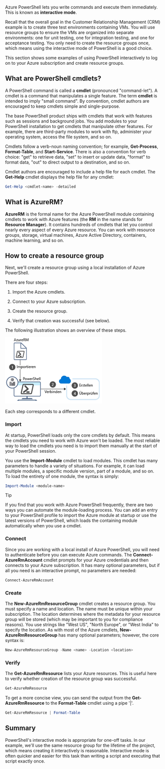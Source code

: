 Azure PowerShell lets you write commands and execute them immediately. This is known as **interactive mode**.

Recall that the overall goal in the Customer Relationship Management (CRM) example is to create three test environments containing VMs. You will use resource groups to ensure the VMs are organized into separate environments: one for unit testing, one for integration testing, and one for acceptance testing. You only need to create the resource groups once, which means using the interactive mode of PowerShell is a good choice.

This section shows some examples of using PowerShell interactively to log on to your Azure subscription and create resource groups.

## What are PowerShell cmdlets?
A PowerShell command is called a **cmdlet** (pronounced "command-let"). A cmdlet is a command that manipulates a single feature. The term **cmdlet** is intended to imply "small command". By convention, cmdlet authors are encouraged to keep cmdlets simple and single-purpose.

The base PowerShell product ships with cmdlets that work with features such as sessions and background jobs. You add modules to your PowerShell installation to get cmdlets that manipulate other features. For example, there are third-party modules to work with ftp, administer your operating system, access the file system, and so on.

Cmdlets follow a verb-noun naming convention; for example, **Get-Process**, **Format-Table**, and **Start-Service**. There is also a convention for verb choice: "get" to retrieve data, "set" to insert or update data, "format" to format data, "out" to direct output to a destination, and so on.

Cmdlet authors are encouraged to include a help file for each cmdlet. The **Get-Help** cmdlet displays the help file for any cmdlet:

```powershell
Get-Help <cmdlet-name> -detailed
```

## What is AzureRM?
**AzureRM** is the formal name for the Azure PowerShell module containing cmdlets to work with Azure features (the **RM** in the name stands for **Resource Manager**). It contains hundreds of cmdlets that let you control nearly every aspect of every Azure resource. You can work with resource groups, storage, virtual machines, Azure Active Directory, containers, machine learning, and so on.

## How to create a resource group
Next, we'll create a resource group using a local installation of Azure PowerShell. 

There are four steps: 

1. Import the Azure cmdlets.

1. Connect to your Azure subscription.

1. Create the resource group.

1. Verify that creation was successful (see below).

The following illustration shows an overview of these steps.

![An illustration showing the steps to create a resource group.](../media/5-create-resource-overview.png)

Each step corresponds to a different cmdlet.

### Import
At startup, PowerShell loads only the core cmdlets by default. This means the cmdlets you need to work with Azure won't be loaded. The most reliable way to load the cmdlets you need is to import them manually at the start of your PowerShell session.

You use the **Import-Module** cmdlet to load modules. This cmdlet has many parameters to handle a variety of situations. For example, it can load multiple modules, a specific module version, part of a module, and so on. To load the entirety of one module, the syntax is simply:

```powershell
Import-Module <module-name>
```

> [!TIP]
> If you find that you work with Azure PowerShell frequently, there are two ways you can automate the module-loading process. You can add an entry to your PowerShell profile to import the Azure module at startup or use the latest versions of PowerShell, which loads the containing module automatically when you use a cmdlet.

### Connect
Since you are working with a local install of Azure PowerShell, you will need to authenticate before you can execute Azure commands. The **Connect-AzureRmAccount** cmdlet prompts for your Azure credentials and then connects to your Azure subscription. It has many optional parameters, but if all you need is an interactive prompt, no parameters are needed:

```powershell
Connect-AzureRmAccount
```

### Create
The **New-AzureRmResourceGroup** cmdlet creates a resource group. You must specify a name and location. The name must be unique within your subscription. The location determines where the metadata for your resource group will be stored (which may be important to you for compliance reasons). You use strings like "West US", "North Europe", or "West India" to specify the location. As with most of the Azure cmdlets, **New-AzureRmResourceGroup** has many optional parameters; however, the core syntax is:

```powershell
New-AzureRmResourceGroup -Name <name> -Location <location>
```

### Verify
The **Get-AzureRmResource** lists your Azure resources. This is useful here to verify whether creation of the resource group was successful.

```powershell
Get-AzureRmResource
```

To get a more concise view, you can send the output from the **Get-AzureRmResource** to the **Format-Table** cmdlet using a pipe '|'.

```powershell
Get-AzureRmResource | Format-Table
```

## Summary
PowerShell's interactive mode is appropriate for one-off tasks. In our example, we'll use the same resource group for the lifetime of the project, which means creating it interactively is reasonable. Interactive mode is often quicker and easier for this task than writing a script and executing that script exactly once.